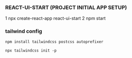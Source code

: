 ### REACT-UI-START (PROJECT INITIAL APP SETUP)

1   npx create-react-app react-ui-start
2   npm start

### tailwind config

    npm install tailwindcss postcss autoprefixer

    npx tailwindcss init -p


